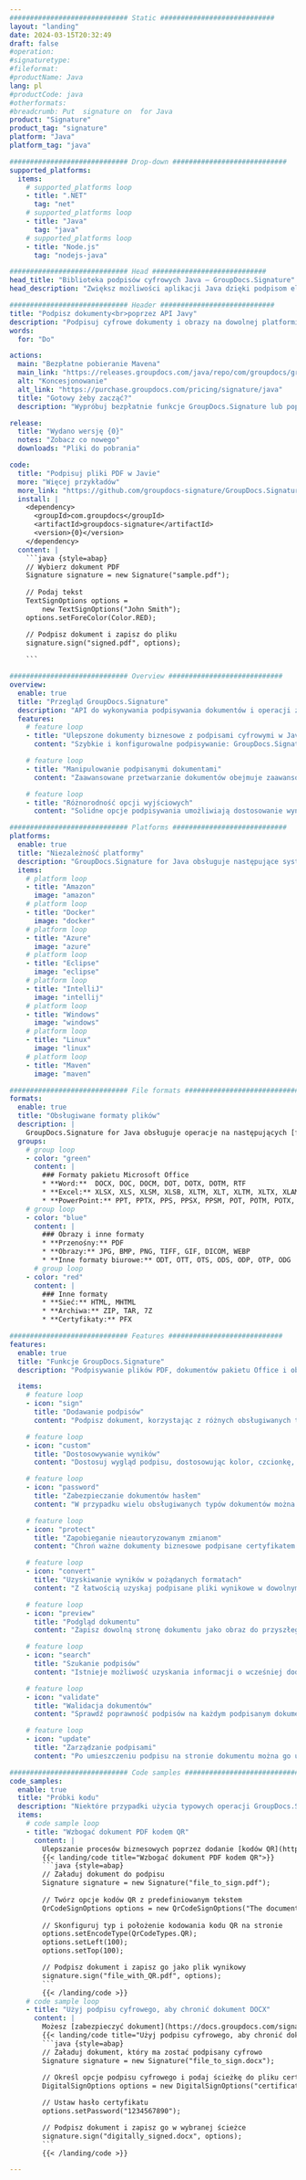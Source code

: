 ```yaml
---
############################# Static ############################
layout: "landing"
date: 2024-03-15T20:32:49
draft: false
#operation: 
#signaturetype: 
#fileformat: 
#productName: Java
lang: pl
#productCode: java
#otherformats: 
#breadcrumb: Put  signature on  for Java
product: "Signature"
product_tag: "signature"
platform: "Java"
platform_tag: "java"

############################# Drop-down ############################
supported_platforms:
  items:
    # supported_platforms loop
    - title: ".NET"
      tag: "net"
    # supported_platforms loop
    - title: "Java"
      tag: "java"
    # supported_platforms loop
    - title: "Node.js"
      tag: "nodejs-java"

############################# Head ############################
head_title: "Biblioteka podpisów cyfrowych Java — GroupDocs.Signature"
head_description: "Zwiększ możliwości aplikacji Java dzięki podpisom elektronicznym za pomocą GroupDocs.Signature. Podpisuj dokumenty biznesowe szybko i bez wysiłku."

############################# Header ############################
title: "Podpisz dokumenty<br>poprzez API Javy"
description: "Podpisuj cyfrowe dokumenty i obrazy na dowolnej platformie, korzystając z naszych elastycznych interfejsów API i rozwiązań opartych na aplikacjach dla programistów i użytkowników końcowych."
words:
  for: "Do"

actions:
  main: "Bezpłatne pobieranie Mavena"
  main_link: "https://releases.groupdocs.com/java/repo/com/groupdocs/groupdocs-signature/"
  alt: "Koncesjonowanie"
  alt_link: "https://purchase.groupdocs.com/pricing/signature/java"
  title: "Gotowy żeby zacząć?"
  description: "Wypróbuj bezpłatnie funkcje GroupDocs.Signature lub poproś o licencję"

release:
  title: "Wydano wersję {0}"
  notes: "Zobacz co nowego"
  downloads: "Pliki do pobrania"

code:
  title: "Podpisuj pliki PDF w Javie"
  more: "Więcej przykładów"
  more_link: "https://github.com/groupdocs-signature/GroupDocs.Signature-for-Java"
  install: |
    <dependency>
      <groupId>com.groupdocs</groupId>
      <artifactId>groupdocs-signature</artifactId>
      <version>{0}</version>
    </dependency>
  content: |
    ```java {style=abap}  
    // Wybierz dokument PDF
    Signature signature = new Signature("sample.pdf");
    
    // Podaj tekst
    TextSignOptions options = 
        new TextSignOptions("John Smith");
    options.setForeColor(Color.RED);

    // Podpisz dokument i zapisz do pliku
    signature.sign("signed.pdf", options);
    
    ```

############################# Overview ############################
overview:
  enable: true
  title: "Przegląd GroupDocs.Signature"
  description: "API do wykonywania podpisywania dokumentów i operacji z tym związanych w aplikacjach Java"
  features:
    # feature loop
    - title: "Ulepszone dokumenty biznesowe z podpisami cyfrowymi w Javie"
      content: "Szybkie i konfigurowalne podpisywanie: GroupDocs.Signature for Java oferuje szeroką gamę opcji podpisu cyfrowego dla plików PDF, obrazów i dokumentów pakietu Office. Możesz używać tekstu, kodów kreskowych, kodów QR, certyfikatów cyfrowych, zdjęć lub ukrytych metadanych. Przetwarzanie dokumentów jest szybkie i wydajne."

    # feature loop
    - title: "Manipulowanie podpisanymi dokumentami"
      content: "Zaawansowane przetwarzanie dokumentów obejmuje zaawansowane operacje na podpisanych dokumentach za pomocą GroupDocs.Signature for Java. Możesz wyszukiwać i weryfikować podpisy dodane do dokumentów biznesowych, korzystając z różnych przydatnych kryteriów. Dodatkowo możesz uzyskać dostęp do szczegółowych informacji o dokumencie lub uzyskać podgląd jego stron."

    # feature loop
    - title: "Różnorodność opcji wyjściowych"
      content: "Solidne opcje podpisywania umożliwiają dostosowanie wyników dokumentów podpisanych za pomocą GroupDocs.Signature for Java. Możesz precyzyjnie umieścić dowolny podpis na dowolnej stronie dokumentu i skonfigurować jego wygląd na różne sposoby. Interfejs Java API obsługuje zapisywanie podpisanych dokumentów biznesowych w wielu obsługiwanych formatach i udostępnia opcje zabezpieczania ich hasłami."

############################# Platforms ############################
platforms:
  enable: true
  title: "Niezależność platformy"
  description: "GroupDocs.Signature for Java obsługuje następujące systemy operacyjne, struktury i menedżery pakietów"
  items:
    # platform loop
    - title: "Amazon"
      image: "amazon"
    # platform loop
    - title: "Docker"
      image: "docker"
    # platform loop
    - title: "Azure"
      image: "azure"
    # platform loop
    - title: "Eclipse"
      image: "eclipse"
    # platform loop
    - title: "IntelliJ"
      image: "intellij"
    # platform loop
    - title: "Windows"
      image: "windows"
    # platform loop
    - title: "Linux"
      image: "linux"
    # platform loop
    - title: "Maven"
      image: "maven"

############################# File formats ############################
formats:
  enable: true
  title: "Obsługiwane formaty plików"
  description: |
    GroupDocs.Signature for Java obsługuje operacje na następujących [formatach plików](https://docs.groupdocs.com/signature/java/supported-document-formats/).
  groups:
    # group loop
    - color: "green"
      content: |
        ### Formaty pakietu Microsoft Office
        * **Word:**  DOCX, DOC, DOCM, DOT, DOTX, DOTM, RTF
        * **Excel:** XLSX, XLS, XLSM, XLSB, XLTM, XLT, XLTM, XLTX, XLAM, SXC, SpreadsheetML
        * **PowerPoint:** PPT, PPTX, PPS, PPSX, PPSM, POT, POTM, POTX, PPTM
    # group loop
    - color: "blue"
      content: |
        ### Obrazy i inne formaty
        * **Przenośny:** PDF
        * **Obrazy:** JPG, BMP, PNG, TIFF, GIF, DICOM, WEBP
        * **Inne formaty biurowe:** ODT, OTT, OTS, ODS, ODP, OTP, ODG
      # group loop
    - color: "red"
      content: |
        ### Inne formaty
        * **Sieć:** HTML, MHTML
        * **Archiwa:** ZIP, TAR, 7Z
        * **Certyfikaty:** PFX

############################# Features ############################
features:
  enable: true
  title: "Funkcje GroupDocs.Signature"
  description: "Podpisywanie plików PDF, dokumentów pakietu Office i obrazów za pomocą podpisów cyfrowych"

  items:
    # feature loop
    - icon: "sign"
      title: "Dodawanie podpisów"
      content: "Podpisz dokument, korzystając z różnych obsługiwanych typów podpisów, umieszczając podpis cyfrowy dokładnie w dowolnym miejscu na dowolnej stronie."

    # feature loop
    - icon: "custom"
      title: "Dostosowywanie wyników"
      content: "Dostosuj wygląd podpisu, dostosowując kolor, czcionkę, obramowanie, obrót i inne funkcje, aby osiągnąć pożądany rezultat."

    # feature loop
    - icon: "password"
      title: "Zabezpieczanie dokumentów hasłem"
      content: "W przypadku wielu obsługiwanych typów dokumentów można chronić podpisany dokument hasłem."

    # feature loop
    - icon: "protect"
      title: "Zapobieganie nieautoryzowanym zmianom"
      content: "Chroń ważne dokumenty biznesowe podpisane certyfikatem cyfrowym przed nieautoryzowanymi modyfikacjami."

    # feature loop
    - icon: "convert"
      title: "Uzyskiwanie wyników w pożądanych formatach"
      content: "Z łatwością uzyskaj podpisane pliki wynikowe w dowolnym obsługiwanym formacie. Możesz także bez wysiłku konwertować dokumenty MS Word do formatu PDF."

    # feature loop
    - icon: "preview"
      title: "Podgląd dokumentu"
      content: "Zapisz dowolną stronę dokumentu jako obraz do przyszłego przetwarzania."

    # feature loop
    - icon: "search"
      title: "Szukanie podpisów"
      content: "Istnieje możliwość uzyskania informacji o wcześniej dodanych podpisach w konkretnych dokumentach."

    # feature loop
    - icon: "validate"
      title: "Walidacja dokumentów"
      content: "Sprawdź poprawność podpisów na każdym podpisanym dokumencie."

    # feature loop
    - icon: "update"
      title: "Zarządzanie podpisami"
      content: "Po umieszczeniu podpisu na stronie dokumentu można go usunąć, przenieść lub zaktualizować w razie potrzeby."

############################# Code samples ############################
code_samples:
  enable: true
  title: "Próbki kodu"
  description: "Niektóre przypadki użycia typowych operacji GroupDocs.Signature for Java"
  items:
    # code sample loop
    - title: "Wzbogać dokument PDF kodem QR"
      content: |
        Ulepszanie procesów biznesowych poprzez dodanie [kodów QR](https://docs.groupdocs.com/signature/java/esign-document-with-qr-code-signature/) do określonych stron dokumentów PDF może być cenne. Poniżej znajduje się przykład dodania kodu QR za pomocą GroupDocs.Signature for Java.
        {{< landing/code title="Wzbogać dokument PDF kodem QR">}}
        ```java {style=abap}
        // Załaduj dokument do podpisu
        Signature signature = new Signature("file_to_sign.pdf");
        
        // Twórz opcje kodów QR z predefiniowanym tekstem
        QrCodeSignOptions options = new QrCodeSignOptions("The document is approved by John Smith");
        
        // Skonfiguruj typ i położenie kodowania kodu QR na stronie
        options.setEncodeType(QrCodeTypes.QR);
        options.setLeft(100);
        options.setTop(100);

        // Podpisz dokument i zapisz go jako plik wynikowy
        signature.sign("file_with_QR.pdf", options);
        ```
        {{< /landing/code >}}
    # code sample loop
    - title: "Użyj podpisu cyfrowego, aby chronić dokument DOCX"
      content: |
        Możesz [zabezpieczyć dokument](https://docs.groupdocs.com/signature/java/esign-document-with-digital-signature/), używając podpisów osobistych lub firmowych przechowywanych jako certyfikaty cyfrowe. Dokumentów zabezpieczonych certyfikatem nie można zmieniać bez unieważnienia podpisu.
        {{< landing/code title="Użyj podpisu cyfrowego, aby chronić dokument DOCX">}}
        ```java {style=abap}   
        // Załaduj dokument, który ma zostać podpisany cyfrowo
        Signature signature = new Signature("file_to_sign.docx");
        
        // Określ opcje podpisu cyfrowego i podaj ścieżkę do pliku certyfikatu
        DigitalSignOptions options = new DigitalSignOptions("certificate.pfx");

        // Ustaw hasło certyfikatu
        options.setPassword("1234567890");

        // Podpisz dokument i zapisz go w wybranej ścieżce
        signature.sign("digitally_signed.docx", options);
        ```
        {{< /landing/code >}}

---
```

